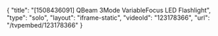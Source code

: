 {
    "title": "[1508436091] QBeam 3Mode VariableFocus LED Flashlight",
    "type": "solo",
    "layout": "iframe-static",
    "videoId": "123178366",
    "url": "\/tvpembed\/123178366"
}